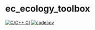 # ec_ecology_toolbox

[![C/C++ CI](https://github.com/emilydolson/ec_ecology_toolbox/actions/workflows/c-cpp.yml/badge.svg)](https://github.com/emilydolson/ec_ecology_toolbox/actions/workflows/c-cpp.yml) [![codecov](https://codecov.io/gh/emilydolson/ec_ecology_toolbox/branch/master/graph/badge.svg)](https://codecov.io/gh/emilydolson/ec_ecology_toolbox)
